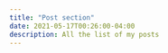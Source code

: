 ```yaml
---
title: "Post section"
date: 2021-05-17T00:26:00-04:00
description: All the list of my posts
---
```


